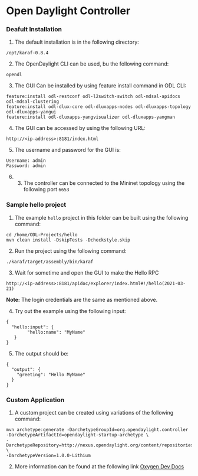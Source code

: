 # Open Daylight Controller

### Deafult Installation

1. The default installation is in the following directory:

```
/opt/karaf-0.8.4
```

2. The OpenDaylight CLI can be used, bu the following command:

```
opendl
```

3. The GUI Can be installed by using feature install command in ODL CLI:

```
feature:install odl-restconf odl-l2switch-switch odl-mdsal-apidocs odl-mdsal-clustering
feature:install odl-dlux-core odl-dluxapps-nodes odl-dluxapps-topology odl-dluxapps-yangui
feature:install odl-dluxapps-yangvisualizer odl-dluxapps-yangman
```

4. The GUI can be accessed by using the following URL:

```
http://<ip-address>:8181/index.html
```

5. The username and password for the GUI is:

```
Username: admin
Password: admin
```

6. 3. The controller can be connected to the Mininet topology using the following port `6653`

### Sample hello project

1. The example `hello` project in this folder can be built using the following command:

```
cd /home/ODL-Projects/hello
mvn clean install -DskipTests -Dcheckstyle.skip
```

2. Run the project using the following command:

```
./karaf/target/assembly/bin/karaf
```

3. Wait for sometime and open the GUI to make the Hello RPC

```
http://<ip-address>:8181/apidoc/explorer/index.html#!/hello(2021-03-21)
```

**Note:** The login credentials are the same as mentioned above.

4. Try out the example using the following input:

```
{
  "hello:input": {
        "hello:name": "MyName"
   }
}
```

5. The output should be:

```
{
  "output": {
    "greeting": "Hello MyName"
  }
}
```

### Custom Application

1. A custom project can be created using variations of the following command:

```
mvn archetype:generate -DarchetypeGroupId=org.opendaylight.controller -DarchetypeArtifactId=opendaylight-startup-archetype \
-DarchetypeRepository=http://nexus.opendaylight.org/content/repositories/opendaylight.release \
-DarchetypeVersion=1.0.0-Lithium
```

2. More information can be found at the following link [Oxygen Dev Docs](https://docs.opendaylight.org/en/stable-oxygen/developer-guide/developing-apps-on-the-opendaylight-controller.html)
